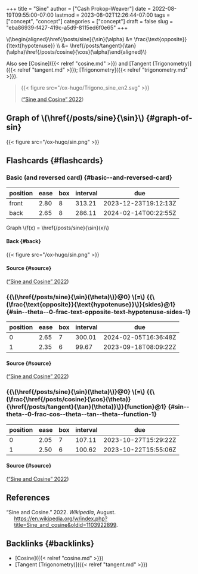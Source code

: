 +++
title = "Sine"
author = ["Cash Prokop-Weaver"]
date = 2022-08-19T09:55:00-07:00
lastmod = 2023-08-02T12:26:44-07:00
tags = ["concept", "concept"]
categories = ["concept"]
draft = false
slug = "eba86939-f427-419c-a5d9-8115ed6f0e65"
+++

\\(\begin{aligned}\href{/posts/sine}{\sin}(\alpha) &= \frac{\text{opposite}}{\text{hypotenuse}} \\\ &= \href{/posts/tangent}{\tan}(\alpha)\href{/posts/cosine}{\cos}(\alpha)\end{aligned}\\)

Also see [Cosine]({{< relref "cosine.md" >}}) and [Tangent (Trigonometry)]({{< relref "tangent.md" >}}); [Trigonometry]({{< relref "trigonometry.md" >}}).

> {{< figure src="/ox-hugo/Trigono_sine_en2.svg" >}}
>
> (<a href="#citeproc_bib_item_1">“Sine and Cosine” 2022</a>)


## Graph of \\(\href{/posts/sine}{\sin}\\) {#graph-of-sin}

{{< figure src="/ox-hugo/sin.png" >}}


## Flashcards {#flashcards}


### Basic (and reversed card) {#basic--and-reversed-card}

| position | ease | box | interval | due                  |
|----------|------|-----|----------|----------------------|
| front    | 2.80 | 8   | 313.21   | 2023-12-23T19:12:13Z |
| back     | 2.65 | 8   | 286.11   | 2024-02-14T00:22:55Z |

Graph \\(f(x) = \href{/posts/sine}{\sin}(x)\\)


#### Back {#back}

{{< figure src="/ox-hugo/sin.png" >}}


#### Source {#source}

(<a href="#citeproc_bib_item_1">“Sine and Cosine” 2022</a>)


### {{\\(\href{/posts/sine}{\sin}(\theta)\\)}@0} \\(=\\) {{\\(\frac{\text{opposite}}{\text{hypotenuse}}\\)}{sides}@1} {#sin--theta--0-frac-text-opposite-text-hypotenuse-sides-1}

| position | ease | box | interval | due                  |
|----------|------|-----|----------|----------------------|
| 0        | 2.65 | 7   | 300.01   | 2024-02-05T16:36:48Z |
| 1        | 2.35 | 6   | 99.67    | 2023-09-18T08:09:22Z |


#### Source {#source}

(<a href="#citeproc_bib_item_1">“Sine and Cosine” 2022</a>)


### {{\\(\href{/posts/sine}{\sin}(\theta)\\)}@0} \\(=\\) {{\\(\frac{\href{/posts/cosine}{\cos}(\theta)}{\href{/posts/tangent}{\tan}(\theta)}\\)}{function}@1} {#sin--theta--0-frac-cos--theta--tan--theta--function-1}

| position | ease | box | interval | due                  |
|----------|------|-----|----------|----------------------|
| 0        | 2.05 | 7   | 107.11   | 2023-10-27T15:29:22Z |
| 1        | 2.50 | 6   | 100.62   | 2023-10-22T15:55:06Z |


#### Source {#source}

(<a href="#citeproc_bib_item_1">“Sine and Cosine” 2022</a>)

## References

<style>.csl-entry{text-indent: -1.5em; margin-left: 1.5em;}</style><div class="csl-bib-body">
  <div class="csl-entry"><a id="citeproc_bib_item_1"></a>“Sine and Cosine.” 2022. <i>Wikipedia</i>, August. <a href="https://en.wikipedia.org/w/index.php?title=Sine_and_cosine&oldid=1103922899">https://en.wikipedia.org/w/index.php?title=Sine_and_cosine&#38;oldid=1103922899</a>.</div>
</div>


## Backlinks {#backlinks}

-   [Cosine]({{< relref "cosine.md" >}})
-   [Tangent (Trigonometry)]({{< relref "tangent.md" >}})
